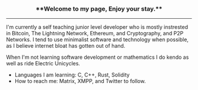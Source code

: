 
<h3 align="center">**Welcome to my page, Enjoy your stay.** </h3>

---

I'm currently a self teaching junior level developer who is mostly instrested in Bitcoin, The Lightning Network, Ethereum, and Cryptography, and P2P Networks. I tend to use minimalist software and technology when possible, as I believe internet bloat has gotten out of hand.

When I'm not learning software development or mathematics I do kendo as well as ride Electric Unicycles.
   
- Languages I am learning: C, C++, Rust, Solidity
- How to reach me: Matrix, XMPP, and Twitter to follow.
